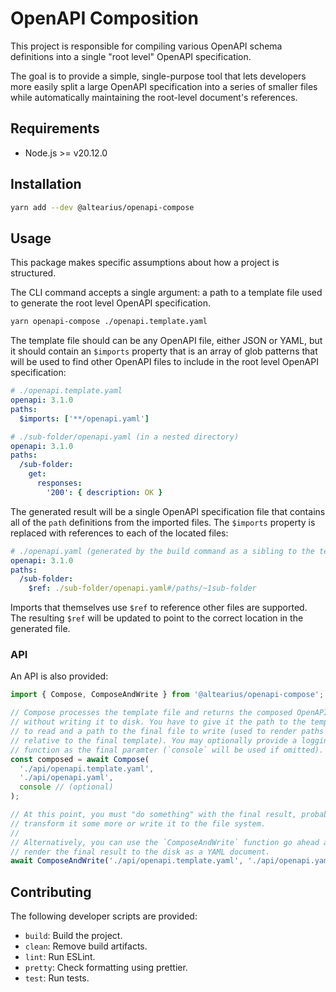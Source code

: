 # OpenAPI Composition

This project is responsible for compiling various OpenAPI schema definitions
into a single "root level" OpenAPI specification.

The goal is to provide a simple, single-purpose tool that lets developers
more easily split a large OpenAPI specification into a series of smaller
files while automatically maintaining the root-level document's references.

## Requirements

- Node.js >= v20.12.0

## Installation

```sh
yarn add --dev @altearius/openapi-compose
```

## Usage

This package makes specific assumptions about how a project is structured.

The CLI command accepts a single argument: a path to a template file used to
generate the root level OpenAPI specification.

```sh
yarn openapi-compose ./openapi.template.yaml
```

The template file should can be any OpenAPI file, either JSON or YAML, but it
should contain an `$imports` property that is an array of glob patterns that
will be used to find other OpenAPI files to include in the root level
OpenAPI specification:

```yaml
# ./openapi.template.yaml
openapi: 3.1.0
paths:
  $imports: ['**/openapi.yaml']

# ./sub-folder/openapi.yaml (in a nested directory)
openapi: 3.1.0
paths:
  /sub-folder:
    get:
      responses:
        '200': { description: OK }
```

The generated result will be a single OpenAPI specification file that contains
all of the `path` definitions from the imported files. The `$imports` property
is replaced with references to each of the located files:

```yaml
# ./openapi.yaml (generated by the build command as a sibling to the template)
openapi: 3.1.0
paths:
  /sub-folder:
    $ref: ./sub-folder/openapi.yaml#/paths/~1sub-folder
```

Imports that themselves use `$ref` to reference other files are supported. The
resulting `$ref` will be updated to point to the correct location in the
generated file.

### API

An API is also provided:

```ts
import { Compose, ComposeAndWrite } from '@altearius/openapi-compose';

// Compose processes the template file and returns the composed OpenAPI object
// without writing it to disk. You have to give it the path to the template
// to read and a path to the final file to write (used to render paths as
// relative to the final template). You may optionally provide a logging
// function as the final paramter (`console` will be used if omitted).
const composed = await Compose(
  './api/openapi.template.yaml',
  './api/openapi.yaml',
  console // (optional)
);

// At this point, you must "do something" with the final result, probably
// transform it some more or write it to the file system.
//
// Alternatively, you can use the `ComposeAndWrite` function go ahead and
// render the final result to the disk as a YAML document.
await ComposeAndWrite('./api/openapi.template.yaml', './api/openapi.yaml');
```

## Contributing

The following developer scripts are provided:

- `build`: Build the project.
- `clean`: Remove build artifacts.
- `lint`: Run ESLint.
- `pretty`: Check formatting using prettier.
- `test`: Run tests.
